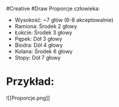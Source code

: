 #Creative #Draw
Proporcje człowieka:
- Wysokość: ~7 głów (6-8 akceptowalnie)
- Ramiona: Środek 2 głowy
- Łokcie: Środek 3 głowy
- Pępek: Dół 3 głowy
- Biodra: Dół 4 głowy
- Kolana: Środek 6 głowy
- Stopy: Dół 7 głowy

# Przykład: 
![[Proporcje.png]]